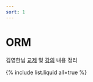 ```yaml
---
sort: 1
---
```


# ORM

김영한님 [교제](http://www.kyobobook.co.kr/product/detailViewKor.laf?mallGb=KOR&ejkGb=KOR&barcode=9788960777330) 및 [강의](https://www.inflearn.com/course/ORM-JPA-Basic) 내용 정리

{% include list.liquid all=true %}
